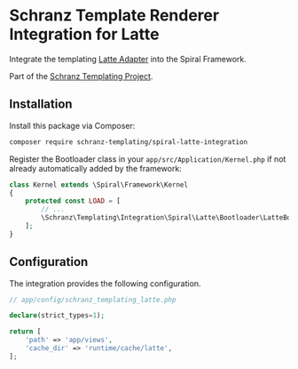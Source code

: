 # Schranz Template Renderer Integration for Latte

Integrate the templating [Latte Adapter](https://github.com/schranz-templating/latte-adapter) 
into the Spiral Framework.

Part of the [Schranz Templating Project](https://github.com/schranz-templating/templating).

## Installation

Install this package via Composer:

```bash
composer require schranz-templating/spiral-latte-integration
```

Register the Bootloader class in your `app/src/Application/Kernel.php` if not already automatically
added by the framework:

```php
class Kernel extends \Spiral\Framework\Kernel
{
    protected const LOAD = [
        // ...
        \Schranz\Templating\Integration\Spiral\Latte\Bootloader\LatteBootloader::class,
    ];
}
```

## Configuration

The integration provides the following configuration.

```php
// app/config/schranz_templating_latte.php

declare(strict_types=1);

return [
    'path' => 'app/views',
    'cache_dir' => 'runtime/cache/latte',
];
```
